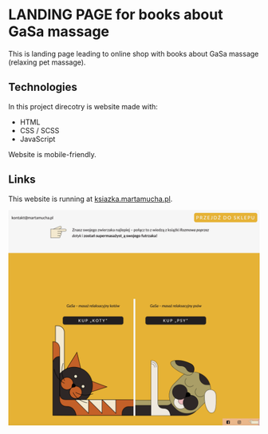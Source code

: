 # LANDING PAGE for books about GaSa massage

This is landing page leading to online shop with books about GaSa massage (relaxing pet massage).

## Technologies

In this project direcotry is website made with:

- HTML
- CSS / SCSS
- JavaScript

Website is mobile-friendly.

## Links

This website is running at [ksiazka.martamucha.pl](https://ksiazka.martamucha.pl/).

![Screenshot of LP](./img/image-for-readme.png)
